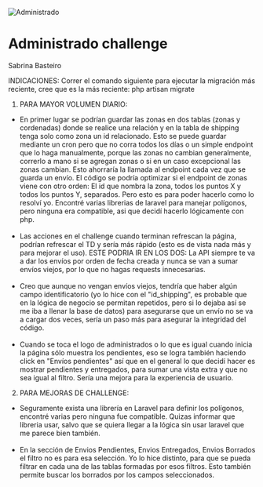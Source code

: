 ![Administrado](https://administrado-assets.s3.amazonaws.com/img/logo_mail.png "Administrado")

# Administrado challenge
Sabrina Basteiro

INDICACIONES:
Correr el comando siguiente para ejecutar la migración más reciente, cree que es la más reciente:
php artisan migrate

1) PARA MAYOR VOLUMEN DIARIO:

* En primer lugar se podrían guardar las zonas en dos tablas (zonas y cordenadas) donde se realice una relación y en la tabla de shipping tenga solo como zona un id relacionado. Esto se puede guardar mediante un cron pero que no corra todos los días o un simple endpoint que lo haga manualmente, porque las zonas no cambian generalmente, correrlo a mano si se agregan zonas o si en un caso excepcional las zonas cambian. Esto ahorraría la llamada al endpoint cada vez que se guarda un envío.
El código se podría optimizar si el endpoint de zonas viene con otro orden: El id que nombra la zona, todos los puntos X y todos los puntos Y, separados. Pero esto es para poder hacerlo como lo resolví yo. Encontré varias librerias de laravel para manejar polígonos, pero ninguna era compatible, asi que decidí hacerlo lógicamente con php.
</br></br>
* Las acciones en el challenge cuando terminan refrescan la página, podrían refrescar el TD y sería más rápido (esto es de vista nada más y para mejorar el uso).
ESTE PODRIA IR EN LOS DOS: La API siempre te va a dar los envíos por orden de fecha creada y nunca se van
a sumar envíos viejos, por lo que no hagas requests innecesarias.
</br></br>
* Creo que aunque no vengan envíos viejos, tendría que haber algún campo identificatorio (yo lo hice con el "id_shipping", es probable que en la lógica de negocio se permitan repetidos, pero si lo dejaba así se me iba a llenar la base de datos) para asegurarse que un envío no se va a cargar dos veces, sería un paso más para asegurar la integridad del código.
</br></br>
* Cuando se toca el logo de administrados o lo que es igual cuando inicia la página sólo muestra los pendientes, eso se logra también haciendo click en "Envíos pendientes" así que en el general lo que decidí hacer es mostrar pendientes y entregados, para sumar una vista extra y que no sea igual al filtro. Sería una mejora para la experiencia de usuario.



2) PARA MEJORAS DE CHALLENGE:

* Seguramente exista una librería en Laravel para definir los polígonos, encontré varias pero ninguna fue compatible. Quizas informar que libreria usar, salvo que se quiera llegar a la lógica sin usar laravel que me parece bien también.
</br></br>
* En la sección de Envios Pendientes, Envios Entregados, Envios Borrados el filtro no es para esa selección. Yo lo hice distinto, para que se pueda filtrar en cada una de las tablas formadas por esos filtros. Esto también permite buscar los borrados por los campos seleccionados.

